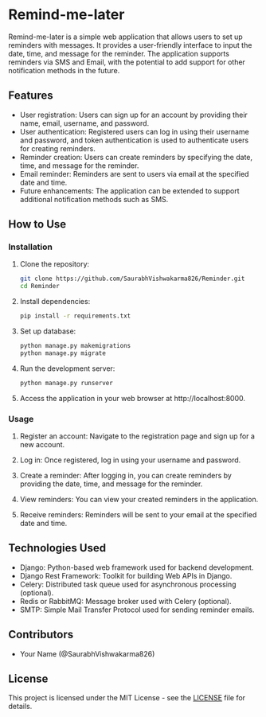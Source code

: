 # Remind-me-later

Remind-me-later is a simple web application that allows users to set up reminders with messages. It provides a user-friendly interface to input the date, time, and message for the reminder. The application supports reminders via SMS and Email, with the potential to add support for other notification methods in the future.

## Features

- User registration: Users can sign up for an account by providing their name, email, username, and password.
- User authentication: Registered users can log in using their username and password, and token authentication is used to authenticate users for creating reminders.
- Reminder creation: Users can create reminders by specifying the date, time, and message for the reminder.
- Email reminder: Reminders are sent to users via email at the specified date and time.
- Future enhancements: The application can be extended to support additional notification methods such as SMS.

## How to Use

### Installation

1. Clone the repository:

    ```bash
    git clone https://github.com/SaurabhVishwakarma826/Reminder.git
    cd Reminder
    ```

2. Install dependencies:

    ```bash
    pip install -r requirements.txt
    ```

3. Set up database:

    ```bash
    python manage.py makemigrations
    python manage.py migrate
    ```

4. Run the development server:

    ```bash
    python manage.py runserver
    ```

5. Access the application in your web browser at http://localhost:8000.

### Usage

1. Register an account: Navigate to the registration page and sign up for a new account.

2. Log in: Once registered, log in using your username and password.

3. Create a reminder: After logging in, you can create reminders by providing the date, time, and message for the reminder.

4. View reminders: You can view your created reminders in the application.

5. Receive reminders: Reminders will be sent to your email at the specified date and time.

## Technologies Used

- Django: Python-based web framework used for backend development.
- Django Rest Framework: Toolkit for building Web APIs in Django.
- Celery: Distributed task queue used for asynchronous processing (optional).
- Redis or RabbitMQ: Message broker used with Celery (optional).
- SMTP: Simple Mail Transfer Protocol used for sending reminder emails.

## Contributors

- Your Name (@SaurabhVishwakarma826)

## License

This project is licensed under the MIT License - see the [LICENSE](LICENSE) file for details.
